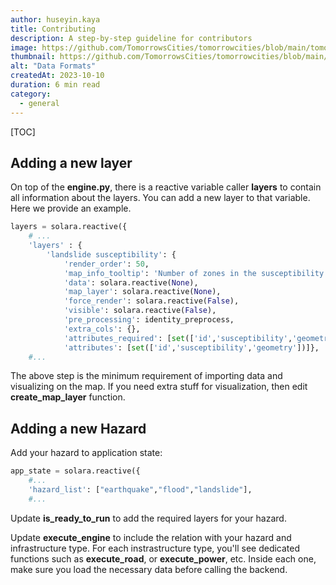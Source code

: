 ```yaml
---
author: huseyin.kaya
title: Contributing
description: A step-by-step guideline for contributors
image: https://github.com/TomorrowsCities/tomorrowcities/blob/main/tomorrowcities/content/images/data.png?raw=true
thumbnail: https://github.com/TomorrowsCities/tomorrowcities/blob/main/tomorrowcities/content/images/data.png?raw=true
alt: "Data Formats"
createdAt: 2023-10-10
duration: 6 min read
category:
  - general
---
```


[TOC]

## Adding a new layer

On top of the **engine.py**, there is a reactive variable caller **layers**
to contain all information about the layers. You can add a new layer to that
variable. Here we provide an example.

```python
layers = solara.reactive({
    # ... 
    'layers' : {
        'landslide susceptibility': {
            'render_order': 50,
            'map_info_tooltip': 'Number of zones in the susceptibility map',
            'data': solara.reactive(None),
            'map_layer': solara.reactive(None),
            'force_render': solara.reactive(False),
            'visible': solara.reactive(False),
            'pre_processing': identity_preprocess,
            'extra_cols': {},
            'attributes_required': [set(['id','susceptibility','geometry'])],
            'attributes': [set(['id','susceptibility','geometry'])]},
    #...
```

The above step is the minimum requirement of importing data and visualizing 
on the map. If you need extra stuff for visualization, then edit **create_map_layer** function.

## Adding a new Hazard
Add your hazard to application state:

```python
app_state = solara.reactive({
    #...
    'hazard_list': ["earthquake","flood","landslide"],
    #...
```

Update **is_ready_to_run** to add the required layers for your hazard.

Update **execute_engine** to include the relation with your hazard and infrastructure type.
For each instrastructure type, you'll see dedicated functions such as **execute_road**,
or **execute_power**, etc. Inside each one, make sure you load the necessary data
before calling the backend.